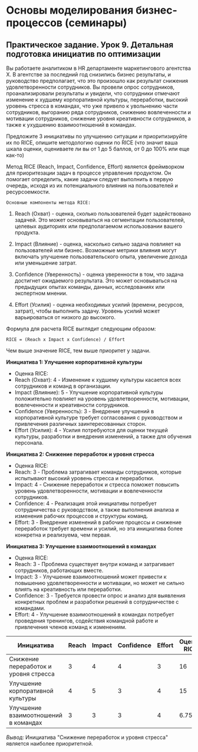 # Основы моделирования бизнес-процессов (семинары)

## Практическое задание. Урок 9. Детальная подготовка инициатив по оптимизации

Вы работаете аналитиком в HR департаменте маркетингового агентства Х. В агентстве за последний год снизились бизнес результаты, и руководство предполагает, что это произошло как результат снижения удовлетворенности сотрудников. Вы провели опрос сотрудников, проанализировали результаты и увидели, что сотрудники отмечают изменение к худшему корпоративной культуры, переработки, высокий уровень стресса в командах, что уже привело к увольнению части сотрудников, выгоранию ряда сотрудников, снижению вовлеченности и мотивации сотрудников, снижение уровня креативности сотрудников, а также к ухудшению взаимоотношений в командах.

Предложите 3 инициативы по улучшению ситуации и приоритизируйте их по RICE, опишите методологию оценки по RICE (что значит ваша шкала оценки, оцениваете ли вы от 1 до 5 баллов, от 0 до 100% или еще как-то)


Метод RICE (Reach, Impact, Confidence, Effort) является фреймворком для приоритезации задач в процессе управления продуктом. Он помогает определить, какие задачи следует выполнить в первую очередь, исходя из их потенциального влияния на пользователей и ресурсоемкости.

`Основные компоненты метода RICE:`

1. Reach (Охват) - оценка, сколько пользователей будет задействовано задачей. Это может основываться на сегментации пользователей, целевых аудиториях или предполагаемом использовании вашего продукта.

2. Impact (Влияние) - оценка, насколько сильно задача повлияет на пользователей или бизнес. Возможные метрики влияния могут включать улучшение пользовательского опыта, увеличение дохода или уменьшение затрат.

3. Confidence (Уверенность) - оценка уверенности в том, что задача достигнет ожидаемого результата. Это может основываться на предыдущих опытах команды, данных, исследованиях или экспертном мнении.

4. Effort (Усилия) - оценка необходимых усилий (времени, ресурсов, затрат), чтобы выполнить задачу. Уровень усилий может варьироваться от низкого до высокого.

Формула для расчета RICE выглядит следующим образом:


`RICE = (Reach x Impact x Confidence) / Effort`

Чем выше значение RICE, тем выше приоритет у задачи.

**Инициатива 1: Улучшение корпоративной культуры**

- Оценка RICE:
- Reach (Охват): 4 - Изменение к худшему культуры касается всех сотрудников и команд в организации.
- Impact (Влияние): 5 - Улучшение корпоративной культуры положительно повлияет на уровень удовлетворенности, мотивации, вовлеченности и креативности сотрудников.
- Confidence (Уверенность): 3 - Внедрение улучшений в корпоративной культуре требует согласования с руководством и привлечения различных заинтересованных сторон.
- Effort (Усилия): 4 - Усилия потребуются для оценки текущей культуры, разработки и внедрения изменений, а также для обучения персонала.
  
**Инициатива 2: Снижение переработок и уровня стресса**

- Оценка RICE:
- Reach: 3 - Проблема затрагивает команды сотрудников, которые испытывают высокий уровень стресса и переработки.
- Impact: 4 - Снижение переработок и стресса поможет повысить уровень удовлетворенности, мотивации и вовлеченности сотрудников.
- Confidence: 4 - Реализация этой инициативы потребует сотрудничества с руководством, а также выполнения анализа и изменения рабочих процессов и структуры команд.
- Effort: 3 - Внедрение изменений в рабочие процессы и снижение переработок требует времени и усилий, но эта инициатива более конкретна и реализуема, чем первая.

**Инициатива 3: Улучшение взаимоотношений в командах**

- Оценка RICE:
- Reach: 3 - Проблема существует внутри команд и затрагивает сотрудников, работающих вместе.
- Impact: 3 - Улучшение взаимоотношений может привести к повышению удовлетворенности и мотивации, но может не сильно влиять на креативность или переработки.
- Confidence: 3 - Требуется провести опрос и анализ для выявления конкретных проблем и разработки решений в сотрудничестве с командами.
- Effort: 4 - Улучшение взаимоотношений в командах потребует проведения тренингов, содействия командной работе и привлечения членов команд к изменениям.

 Инициатива | Reach | Impact | Confidence | Effort | Оценка RICE
 ----------|----------|----------|----------| ----------| ----------
 Снижение переработок и уровня стресса   | 3   | 4   | 4  | 3   |16
 Улучшение корпоративной культуры    | 4   | 5   | 3   | 4   |15
 Улучшение взаимоотношений в командах    | 3   | 3  | 3   |  4 |6.75

*Вывод:* Инициатива "Снижение переработок и уровня стресса" является наиболее приоритетной.
